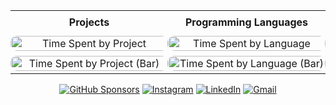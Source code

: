 <table cellspacing="0" cellpadding="0">
  <tr>
    <td width="50%" align="center" style="padding: 0;">
      <h4 style="margin: 8px 0;">Projects</h4>
      <img src="/../../raw/data/data/projects-radar.svg" alt="Time Spent by Project" width="100%" style="border-radius: 10px; margin: 4px 0;">
      <img src="/../../raw/data/data/projects-bar.svg" alt="Time Spent by Project (Bar)" width="100%" style="border-radius: 10px; margin: 4px 0;">
    </td>
    <td width="50%" align="center" style="padding: 0;">
      <h4 style="margin: 8px 0;">Programming Languages</h4>
      <img src="/../../raw/data/data/languages-radar.svg" alt="Time Spent by Language" width="100%" style="border-radius: 10px; margin: 4px 0;">
      <img src="/../../raw/data/data/languages-bar.svg" alt="Time Spent by Language (Bar)" width="100%" style="border-radius: 10px; margin: 4px 0;">
    </td>
  </tr>
</table>

<div align="center">

  <a href="https://github.com/sponsors/senthurayyappan"><img alt="GitHub Sponsors" src="https://img.shields.io/github/sponsors/senthurayyappan"></a>
  <a href="https://www.instagram.com/senthurayyappan/"><img alt="Instagram" src="https://img.shields.io/badge/-Instagram-E1306C"></a>
  <a href="https://www.linkedin.com/in/imsenthur/"><img alt="LinkedIn" src="https://img.shields.io/badge/-LinkedIn-blue"></a>
  <a href="senthurayyappan@gmail.com"><img alt="Gmail" src="https://img.shields.io/badge/-Gmail-red"></a>
  
</div>

